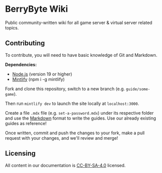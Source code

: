 # BerryByte Wiki

Public community-written wiki for all game server & virtual server related topics.

## Contributing

To contribute, you will need to have basic knowledge of Git and Markdown.

**Dependencies:**
* [Node.js](https://nodejs.org/download/) (version 19 or higher)
* [Mintlify](https://www.npmjs.com/package/mintlify) (npm i -g mintlify)

Fork and clone this repository, switch to a new branch (e.g. `guide/some-game`).

Then run `mintlify dev` to launch the site locally at `localhost:3000`.

Create a file `.mdx` file (e.g. `set-a-password.mdx`) under its respective folder and use the [Markdown](https://www.markdownguide.org/) format to write the guides. Use our already existing guides as reference!

Once written, commit and push the changes to your fork, make a pull request with your changes, and we'll review and merge!

## Licensing

All content in our documentation is [CC-BY-SA-4.0](https://github.com/berrybyte-net/docs/blob/main/LICENSE) licensed.